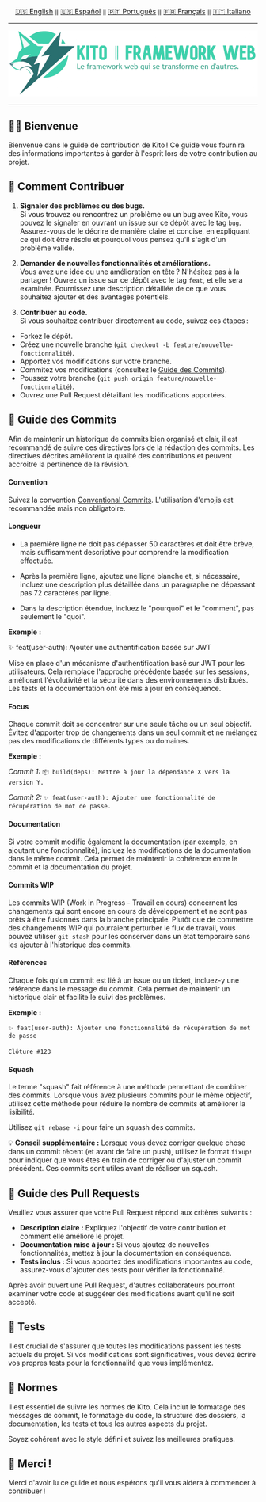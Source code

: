<div align="center">

[🇺🇸 English](../../CONTRIBUTING.md) `‖` [🇪🇸 Español](../español/CONTRIBUTING.md) `‖` [🇵🇹 Português](../portugues/CONTRIBUTING.md) `‖` [🇫🇷 Français](../francais/CONTRIBUTING.md) `‖` [🇮🇹 Italiano](../italiano/CONTRIBUTING.md)

<hr />

<img src="../../public/static/banners/kito_banner_fr.png" alt="Kito Banner" />

<hr />

</div>

## 🙌🏼 Bienvenue

Bienvenue dans le guide de contribution de Kito ! Ce guide vous fournira des informations importantes à garder à l'esprit lors de votre contribution au projet.

## 🌸 Comment Contribuer

1. **Signaler des problèmes ou des bugs.**  
   Si vous trouvez ou rencontrez un problème ou un bug avec Kito, vous pouvez le signaler en ouvrant un issue sur ce dépôt avec le tag `bug`. Assurez-vous de le décrire de manière claire et concise, en expliquant ce qui doit être résolu et pourquoi vous pensez qu'il s'agit d'un problème valide.

2. **Demander de nouvelles fonctionnalités et améliorations.**  
   Vous avez une idée ou une amélioration en tête ? N'hésitez pas à la partager ! Ouvrez un issue sur ce dépôt avec le tag `feat`, et elle sera examinée. Fournissez une description détaillée de ce que vous souhaitez ajouter et des avantages potentiels.

3. **Contribuer au code.**  
   Si vous souhaitez contribuer directement au code, suivez ces étapes :

- Forkez le dépôt.
- Créez une nouvelle branche (`git checkout -b feature/nouvelle-fonctionnalité`).
- Apportez vos modifications sur votre branche.
- Commitez vos modifications (consultez le [Guide des Commits](#-guide-des-commits)).
- Poussez votre branche (`git push origin feature/nouvelle-fonctionnalité`).
- Ouvrez une Pull Request détaillant les modifications apportées.

## 📕 Guide des Commits

Afin de maintenir un historique de commits bien organisé et clair, il est recommandé de suivre ces directives lors de la rédaction des commits. Les directives décrites améliorent la qualité des contributions et peuvent accroître la pertinence de la révision.

#### Convention

Suivez la convention [Conventional Commits](https://conventionalcommits.org). L'utilisation d'emojis est recommandée mais non obligatoire.

#### Longueur

- La première ligne ne doit pas dépasser 50 caractères et doit être brève, mais suffisamment descriptive pour comprendre la modification effectuée.

- Après la première ligne, ajoutez une ligne blanche et, si nécessaire, incluez une description plus détaillée dans un paragraphe ne dépassant pas 72 caractères par ligne.

- Dans la description étendue, incluez le "pourquoi" et le "comment", pas seulement le "quoi".

**Exemple :**

✨ feat(user-auth): Ajouter une authentification basée sur JWT

Mise en place d'un mécanisme d'authentification basé sur JWT pour les utilisateurs. Cela remplace l'approche précédente basée sur les sessions, améliorant l'évolutivité et la sécurité dans des environnements distribués. Les tests et la documentation ont été mis à jour en conséquence.

#### Focus

Chaque commit doit se concentrer sur une seule tâche ou un seul objectif. Évitez d'apporter trop de changements dans un seul commit et ne mélangez pas des modifications de différents types ou domaines.

**Exemple :**

_Commit 1:_ `📦 build(deps): Mettre à jour la dépendance X vers la version Y.`

_Commit 2:_ `✨ feat(user-auth): Ajouter une fonctionnalité de récupération de mot de passe.`

#### Documentation

Si votre commit modifie également la documentation (par exemple, en ajoutant une fonctionnalité), incluez les modifications de la documentation dans le même commit. Cela permet de maintenir la cohérence entre le commit et la documentation du projet.

#### Commits WIP

Les commits WIP (Work in Progress - Travail en cours) concernent les changements qui sont encore en cours de développement et ne sont pas prêts à être fusionnés dans la branche principale. Plutôt que de commettre des changements WIP qui pourraient perturber le flux de travail, vous pouvez utiliser `git stash` pour les conserver dans un état temporaire sans les ajouter à l'historique des commits.

#### Références

Chaque fois qu'un commit est lié à un issue ou un ticket, incluez-y une référence dans le message du commit. Cela permet de maintenir un historique clair et facilite le suivi des problèmes.

**Exemple :**

```
✨ feat(user-auth): Ajouter une fonctionnalité de récupération de mot de passe

Clôture #123
```

#### Squash

Le terme "squash" fait référence à une méthode permettant de combiner des commits. Lorsque vous avez plusieurs commits pour le même objectif, utilisez cette méthode pour réduire le nombre de commits et améliorer la lisibilité.

Utilisez `git rebase -i` pour faire un squash des commits.

💡 **Conseil supplémentaire :** Lorsque vous devez corriger quelque chose dans un commit récent (et avant de faire un push), utilisez le format `fixup!` pour indiquer que vous êtes en train de corriger ou d'ajuster un commit précédent. Ces commits sont utiles avant de réaliser un squash.

## 👷 Guide des Pull Requests

Veuillez vous assurer que votre Pull Request répond aux critères suivants :

- **Description claire :** Expliquez l'objectif de votre contribution et comment elle améliore le projet.
- **Documentation mise à jour :** Si vous ajoutez de nouvelles fonctionnalités, mettez à jour la documentation en conséquence.
- **Tests inclus :** Si vous apportez des modifications importantes au code, assurez-vous d'ajouter des tests pour vérifier la fonctionnalité.

Après avoir ouvert une Pull Request, d'autres collaborateurs pourront examiner votre code et suggérer des modifications avant qu'il ne soit accepté.

## 🚧 Tests

Il est crucial de s'assurer que toutes les modifications passent les tests actuels du projet. Si vos modifications sont significatives, vous devez écrire vos propres tests pour la fonctionnalité que vous implémentez.

## 🎩 Normes

Il est essentiel de suivre les normes de Kito. Cela inclut le formatage des messages de commit, le formatage du code, la structure des dossiers, la documentation, les tests et tous les autres aspects du projet.

Soyez cohérent avec le style défini et suivez les meilleures pratiques.

## 🎉 Merci !

Merci d'avoir lu ce guide et nous espérons qu'il vous aidera à commencer à contribuer !
